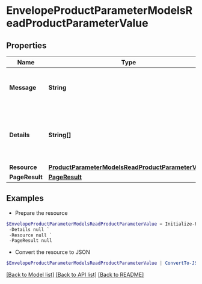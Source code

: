 # EnvelopeProductParameterModelsReadProductParameterValue
## Properties

Name | Type | Description | Notes
------------ | ------------- | ------------- | -------------
**Message** | **String** | A status message for the action taken. | [optional] 
**Details** | **String[]** | Any validation messages for the data on the current action. | [optional] 
**Resource** | [**ProductParameterModelsReadProductParameterValue**](ProductParameterModelsReadProductParameterValue.md) |  | [optional] 
**PageResult** | [**PageResult**](PageResult.md) |  | [optional] 

## Examples

- Prepare the resource
```powershell
$EnvelopeProductParameterModelsReadProductParameterValue = Initialize-PSOpenAPIToolsEnvelopeProductParameterModelsReadProductParameterValue  -Message null `
 -Details null `
 -Resource null `
 -PageResult null
```

- Convert the resource to JSON
```powershell
$EnvelopeProductParameterModelsReadProductParameterValue | ConvertTo-JSON
```

[[Back to Model list]](../README.md#documentation-for-models) [[Back to API list]](../README.md#documentation-for-api-endpoints) [[Back to README]](../README.md)


